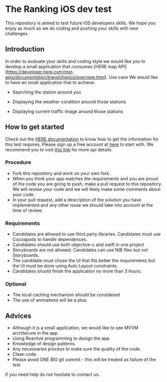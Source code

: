 # The Ranking iOS dev test

This repository is aimed to test future iOS developers skills. We hope you enjoy as much as we do coding and pushing your skills with new challenges.

## Introduction
In order to evaluate your skills and coding style we would like you to develop a small application that consumes [HERE map API] (https://developer.here.com/rest-apis/documentation/transit/topics/overview.html).
Use case
We would like to have an small application that to achieve:
* Searching the station around you

* Displaying the weather condition around those stations

* Displaying current traffic image around those stations

## How to get started
Check out the [HERE documentation](https://developer.here.com/rest-apis/documentation/transit/topics/overview.html) to know how to get the information for this test requires. Please sign up a free account at [here](https://developer.here.com/plans/api/consumer-mapping) to start with. We recommend you to visit [this link](https://developer.here.com/api-explorer/rest) for more api details.

### Procedure
* Fork this repository and work on your own fork.
* When you think your app matches the requirements and you are proud of the code you are going to push, make a pull request to this repository. We will review your code and we will likely make some comments about your code.
* In your pull request, add a description of the solution you have implemented and any other issue we should take into account at the time of review.

### Requirements
* Candidates are allowed to use third party libraries. Candidates must use Cocoapods to handle dependences.
* Candidates should use both objective-c and swift in one project
* Storyboards are not allowed. Candidates can use NIB files but not Storyboards.
* The candidate must chose the UI that fits better the requirements but the UI must be done using Auto Layout constraints.
* Candidates shuold finish the application no more than 3 hours.

### Optional
* The local caching mechanism should be considered
* The use of animations will be a plus.

## Advices
* Although it is a small application, we would like to see MVVM architecure in the app.
* Using Reactive programming to design the app.
* Knowledge of design patterns.
* Any necessaries process to make sure the quality of the code.
* Clean code.
* Please avoid ONE BIG git commit - this will be treated as failure of the test

If you need help do not hesitate to contact us.
